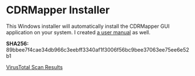 # CDRMapper Installer

This Windows installer will automatically install the CDRMapper GUI application on your system. I created [a user manual](https://github.com/danzek/cdr-mapper/blob/gui/installer/cdrmapper_user_manual.pdf) as well.

**SHA256:** 89bbee7f4cae34db966c3eebff3340af1f3006f56bc9bee37063ee75ee6e52b1

[VirusTotal Scan Results](https://www.virustotal.com/en/file/89bbee7f4cae34db966c3eebff3340af1f3006f56bc9bee37063ee75ee6e52b1/analysis/1421342657/)
